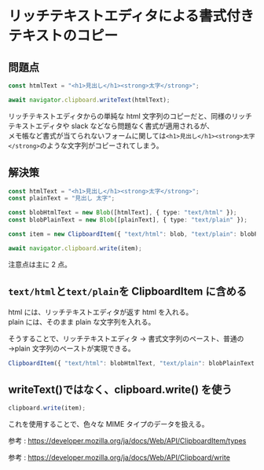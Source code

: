 # リッチテキストエディタによる書式付きテキストのコピー

<!-- :::info
この記事では Lexical を使用
::: -->

## 問題点

```ts
const htmlText = "<h1>見出し</h1><strong>太字</strong>";

await navigator.clipboard.writeText(htmlText);
```

リッチテキストエディタからの単純な html 文字列のコピーだと、同様のリッチテキストエディタや slack などなら問題なく書式が適用されるが、  
メモ帳など書式が当てられないフォームに関しては`<h1>見出し</h1><strong>太字</strong>`のような文字列がコピーされてしまう。

## 解決策

```ts
const htmlText = "<h1>見出し</h1><strong>太字</strong>";
const plainText = "見出し 太字";

const blobHtmlText = new Blob([htmlText], { type: "text/html" });
const blobPlainText = new Blob([plainText], { type: "text/plain" });

const item = new ClipboardItem({ "text/html": blob, "text/plain": blobPlain });

await navigator.clipboard.write(item);
```

注意点は主に 2 点。

## `text/html`と`text/plain`を ClipboardItem に含める

html には、リッチテキストエディタが返す html を入れる。  
plain には、そのまま plain な文字列を入れる。

そうすることで、リッチテキストエディタ → 書式文字列のペースト、普通の →plain 文字列のペーストが実現できる。

```ts
ClipboardItem({ "text/html": blobHtmlText, "text/plain": blobPlainText });
```

## writeText()ではなく、clipboard.write() を使う

```ts
clipboard.write(item);
```

これを使用することで、色々な MIME タイプのデータを扱える。

参考 : https://developer.mozilla.org/ja/docs/Web/API/ClipboardItem/types

参考 : https://developer.mozilla.org/ja/docs/Web/API/Clipboard/write
